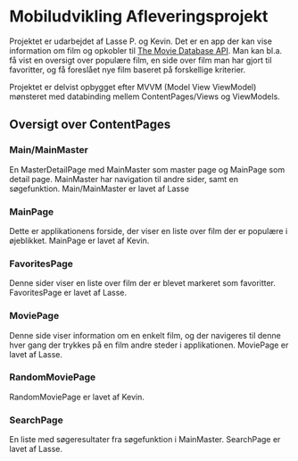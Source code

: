 # Mobiludvikling Afleveringsprojekt

Projektet er udarbejdet af Lasse P. og Kevin. Det er en app der kan vise information om film og opkobler til [The Movie Database API](https://developers.themoviedb.org/3/). Man kan bl.a. få vist en oversigt over populære film, en side over film man har gjort til favoritter, og få foreslået nye film baseret på forskellige kriterier.

Projektet er delvist opbygget efter MVVM (Model View ViewModel) mønsteret med databinding mellem ContentPages/Views og ViewModels.

## Oversigt over ContentPages

### Main/MainMaster

En MasterDetailPage med MainMaster som master page og MainPage som detail page. MainMaster har navigation til andre sider, samt en søgefunktion. Main/MainMaster er lavet af Lasse

### MainPage

Dette er applikationens forside, der viser en liste over film der er populære i øjeblikket. MainPage er lavet af Kevin.

### FavoritesPage

Denne sider viser en liste over film der er blevet markeret som favoritter. FavoritesPage er lavet af Lasse.

### MoviePage

Denne side viser information om en enkelt film, og der navigeres til denne hver gang der trykkes på en film andre steder i applikationen. MoviePage er lavet af Lasse.

### RandomMoviePage

RandomMoviePage er lavet af Kevin.

### SearchPage

En liste med søgeresultater fra søgefunktion i MainMaster. SearchPage er lavet af Lasse.

